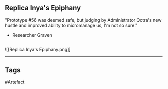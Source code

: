 ## Replica Inya's Epiphany
"Prototype #56 was deemed safe, but judging by Administrator Qotra's new hustle
and improved ability to micromanage us, I'm not so sure."
- Researcher Graven
## 
![[Replica Inya's Epiphany.png]]

---
## Tags
#Artefact